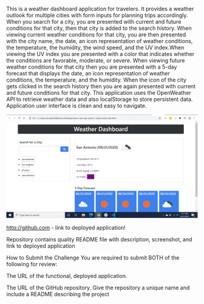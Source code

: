 
This is a weather dashboard application for travelers. It 
provides a weather outlook for multiple cities with form 
inputs for planning trips accordingly. When you search for 
a city, you are presented with current and future conditions 
for that city, then that city is added to the search history.
When viewing current weather conditions for that city, you 
are then presented with the city name, the date, an icon 
representation of weather conditions, the temperature, 
the humidity, the wind speed, and the UV index.When viewing 
the UV index you are presented with a color that indicates 
whether the conditions are favorable, moderate, or severe. 
When viewing future weather conditions for that city then 
you are presented with a 5-day forecast that displays 
the date, an icon representation of weather conditions, the 
temperature, and the humidity. When the icon of the city 
gets clicked in the search history then you are again 
presented with current and future conditions for that city. 
This application uses the OpenWeather API to retrieve weather
data and also localStorage to store persistent data. 
Application user interface is clean and easy to navigate. 

![GitHub Logo](/screenshot.png)



http://github.com - link to deployed application!

Repository contains quality README file with description, screenshot, and link to deployed application

How to Submit the Challenge
You are required to submit BOTH of the following for review:

The URL of the functional, deployed application.

The URL of the GitHub repository. Give the repository a unique name and include a README describing the project
